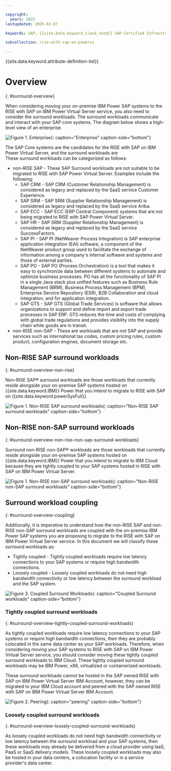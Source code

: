 ```yaml
---

copyright:
  years: 2025
lastupdated: 2025-02-07

keywords: SAP, {{site.data.keyword.cloud_notm}} SAP-Certified Infrastructure, {{site.data.keyword.ibm_cloud_sap}}, SAP Workloads

subcollection: rise-with-sap-on-powervs

---
```


{{site.data.keyword.attribute-definition-list}}

# Overview
{: #surround-overview}

When considering moving your on-premise IBM Power SAP systems to the RISE with SAP on IBM Power Virtual Server service, you also need to consider the surround workloads. The surround workloads communicate and interact with your SAP core systems. The diagram below shows a high-level view of an enterprise.

![Figure 1. Enterprise](../images/enterprise.svg "Enterprise"){: caption="Enterprise" caption-side="bottom"}

The SAP Core systems are the candidates for the RISE with SAP on IBM Power Virtual Server, and the surround workloads are  
These surround workloads can be categorized as follows:

* non-RISE SAP - These SAP Surround workloads are not suitable to be migrated to RISE with SAP Power Virtual Server. Examples include the following:
    * SAP CRM - SAP CRM (Customer Relationship Management) is considered as legacy and replaced by the SaaS service Customer Experience.
    * SAP SRM - SAP SRM (Supplier Relationship Management) is considered as legacy and replaced by the SaaS service Ariba.
    * SAP ECC - SAP ECC (ERP Central Component) systems that are not being migrated to RISE with SAP Power Virtual Server.
    * SAP HR - SAP SRM (Supplier Relationship Management) is considered as legacy and replaced by the SaaS service SuccessFactors.
    * SAP PI - SAP PI (NetWeaver Process Integration) is SAP enterprise application integration (EAI) software, a component of the NetWeaver product group used to facilitate the exchange of information among a company's internal software and systems and those of external parties.
    * SAP PO - SAP PO (Process Orchestration) is a tool that makes it easy to synchronize data between different systems to automate and optimize business processes. PO has all the functionality of SAP PI in a single Java stack plus unified features such as Business Rule Management (BRM), Business Process Management (BPM), Enterprise Service Repository (ESR), B2B Collaboration and cloud integration, and for application integration.
    * SAP GTS - SAP GTS (Global Trade Services) is software that allows organizations to support and define import and export trade processes in SAP ERP. GTS reduces the time and costs of complying with global trade regulations and provides visibility into the supply chain while goods are in transit.
* non-RISE non-SAP - These are workloads that are not SAP and provide services such as international tax codes, custom pricing rules, custom product, configuration engines, document storage etc.

## Non-RISE SAP surround workloads
{: #surround-overview-non-rise}

Non-RISE SAP® surround workloads are those workloads that currently reside alongside your on-premise SAP systems hosted on {{site.data.keyword.IBM}} Power that you intend to migrate to RISE with SAP on {{site.data.keyword.powerSysFull}}.

![Figure 1. Non-RISE SAP surround workloads](../images/non-rise.svg "Non-RISE SAP surround workloads"){: caption="Non-RISE SAP surround workloads" caption-side="bottom"}

## Non-RISE non-SAP surround workloads
{: #surround-overview-non-rise-non-sap-surround-workloads}

Surround non-RISE non-SAP® workloads are those workloads that currently reside alongside your on-premise SAP systems hosted on {{site.data.keyword.IBM}} Power that you intend to migrate to IBM Cloud because they are tightly coupled to your SAP systems hosted in RISE with SAP on IBM Power Virtual Server.

![Figure 1. Non-RISE non-SAP surround workloads](../images/non-sap.svg "Non-RISE non-SAP surround workloads"){: caption="Non-RISE non-SAP surround workloads" caption-side="bottom"}

## Surround workload coupling
{: #surround-overview-coupling}

Additionally, it is imperative to understand how the non-RISE SAP and non-RISE non-SAP surround workloads are coupled with the on-premise IBM Power SAP systems you are proposing to migrate to the RISE with SAP on IBM Power Virtual Server service. In this document we will classify these surround workloads as:

* Tightly coupled - Tightly coupled workloads require low latency connections to your SAP systems or require high bandwidth connections.
* Loosely coupled - Loosely coupled workloads do not need high bandwidth connectivity or low latency between the surround workload and the SAP system.

![Figure 3. Coupled Surround Workloads](../images/coupled-surround.svg "Coupled Surround Workloads"){: caption="Coupled Surround workloads" caption-side="bottom"}

### Tightly coupled surround workloads
{: #surround-overview-tightly-coupled-surround-workloads}

As tightly coupled workloads require low latency connections to your SAP systems or require high bandwidth connections, then they are probably colocated in the same data center as your SAP workloads. Therefore, when considering moving your SAP systems to RISE with SAP on IBM Power Virtual Server service, you should consider moving these tightly coupled surround workloads to IBM Cloud. These tightly coupled surround workloads may be IBM Power, x86, virtualized or containerized workloads.

These surround workloads cannot be hosted in the SAP owned RISE with SAP on IBM Power Virtual Server IBM Account, however, they can be migrated to your IBM Cloud account and peered with the SAP owned RISE with SAP on IBM Power Virtual Server IBM Account.

![Figure 2. Peering](../images/peering.svg "Peering"){: caption="peering" caption-side="bottom"}

### Loosely coupled surround workloads
{: #surround-overview-loosely-coupled-surround-workloads}

As loosely coupled workloads do not need high bandwidth connectivity or low latency between the surround workload and your SAP systems, then these workloads may already be delivered from a cloud provider using IaaS, PaaS or SaaS delivery models. These loosely coupled workloads may also be hosted in your data centers, a colocation facility or in a service provider's data center.
